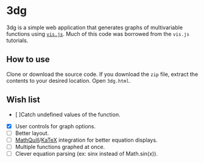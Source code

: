 # 3dg
3dg is a simple web application that generates graphs of multivariable functions using [`vis.js`](http://visjs.org/). Much of this code was borrowed from the `vis.js` tutorials. 

## How to use
Clone or download the source code. If you download the `zip` file, extract the contents to your desired location. Open `3dg.html`. 

## Wish list
- [ ]Catch undefined values of the function.
- [x] User controls for graph options.
- [ ] Better layout.
- [ ] [MathQuill](https://github.com/mathquill/mathquill)/[KaTeX](https://github.com/Khan/KaTeX) integration for better equation displays. 
- [ ] Multiple functions graphed at once. 
- [ ] Clever equation parsing (ex: sinx instead of Math.sin(x)). 
